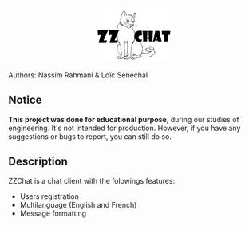 <p align="center"><img src="/static/img/chat.png" alt="zzChat" width="150px"/></p>


Authors: Nassim Rahmani & Loïc Sénéchal

## Notice
**This project was done for educational purpose**, during our studies of engineering. It's not intended for production. However, if you have any suggestions or bugs to report, you can still do so.

## Description
ZZChat is a chat client with the folowings features:
  * Users registration
  * Multilanguage (English and French)
  * Message formatting
